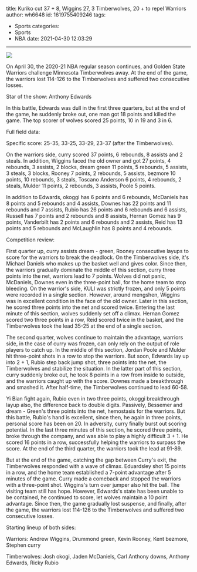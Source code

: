title: Kuriko cut 37 + 8, Wiggins 27, 3 Timberwolves, 20 + to repel Warriors
author: wh6648
id: 1619755409246
tags: 
- Sports
categories: 
- Sports
- NBA
date: 2021-04-30 12:03:29
---
![](https://p0.itc.cn/q_70/images01/20210430/f2a9a813534340c393461c3b3e79f94b.jpeg)


On April 30, the 2020-21 NBA regular season continues, and Golden State Warriors challenge Minnesota Timberwolves away. At the end of the game, the warriors lost 114-126 to the Timberwolves and suffered two consecutive losses.

Star of the show: Anthony Edwards

In this battle, Edwards was dull in the first three quarters, but at the end of the game, he suddenly broke out, one man got 18 points and killed the game. The top scorer of wolves scored 25 points, 10 in 19 and 3 in 6.

Full field data:

Specific score: 25-35, 33-25, 33-29, 23-37 (after the Timberwolves).

On the warriors side, curry scored 37 points, 6 rebounds, 8 assists and 2 steals. In addition, Wiggins faced the old owner and got 27 points, 4 rebounds, 3 assists, 2 blocks, dream green 11 points, 5 rebounds, 5 assists, 3 steals, 3 blocks, Rooney 7 points, 2 rebounds, 5 assists, bezmore 10 points, 10 rebounds, 3 steals, Toscano Anderson 6 points, 4 rebounds, 2 steals, Mulder 11 points, 2 rebounds, 3 assists, Poole 5 points.

In addition to Edwards, okoggi has 6 points and 6 rebounds, McDaniels has 8 points and 5 rebounds and 4 assists, Downes has 22 points and 11 rebounds and 7 assists, Rubio has 26 points and 6 rebounds and 6 assists, Russell has 7 points and 2 rebounds and 8 assists, Hernan Gomez has 9 points, Vanderbilt has 2 points and 6 rebounds and 2 assists, Reid has 13 points and 5 rebounds and McLaughlin has 8 points and 4 rebounds.

Competition review:

First quarter up, curry assists dream - green, Rooney consecutive layups to score for the warriors to break the deadlock. On the Timberwolves side, it's Michael Daniels who makes up the basket well and gives color. Since then, the warriors gradually dominate the middle of this section, curry three points into the net, warriors lead to 7 points. Wolves did not panic, McDaniels, Downes even in the three-point ball, for the home team to stop bleeding. On the warrior's side, KULI was strictly frozen, and only 5 points were recorded in a single section. However, around mengshen, Wiggins was in excellent condition in the face of the old owner. Later in this section, he scored three points into the net and scored twice. Entering the last minute of this section, wolves suddenly set off a climax. Hernan Gomez scored two three points in a row, Reid scored twice in the basket, and the Timberwolves took the lead 35-25 at the end of a single section.

The second quarter, wolves continue to maintain the advantage, warriors side, in the case of curry was frozen, can only rely on the output of role players to catch up. In the middle of this section, Jordan Poole and Mulder hit three-point shots in a row to stop the warriors. But soon, Edwards lay up into 2 + 1, Rubio step back jump shot, three points into the net, the Timberwolves and stabilize the situation. In the latter part of this section, curry suddenly broke out, he took 8 points in a row from inside to outside, and the warriors caught up with the score. Downes made a breakthrough and smashed it. After half-time, the Timberwolves continued to lead 60-58.

Yi Bian fight again, Rubio even in two three points, okoggi breakthrough layup also, the difference back to double digits. Passively, Bessemer and dream - Green's three points into the net, hemostasis for the warriors. But this battle, Rubio's hand is excellent, since then, he again in three points, personal score has been on 20. In adversity, curry finally burst out scoring potential. In the last three minutes of this section, he scored three points, broke through the company, and was able to play a highly difficult 3 + 1. He scored 16 points in a row, successfully helping the warriors to surpass the score. At the end of the third quarter, the warriors took the lead at 91-89.

But at the end of the game, catching the gap between Curry's exit, the Timberwolves responded with a wave of climax. Eduardsley shot 15 points in a row, and the home team established a 7-point advantage after 5 minutes of the game. Curry made a comeback and stopped the warriors with a three-point shot. Wiggins's turn over jumper also hit the ball. The visiting team still has hope. However, Edwards's state has been unable to be contained, he continued to score, let wolves maintain a 10 point advantage. Since then, the game gradually lost suspense, and finally, after the game, the warriors lost 114-126 to the Timberwolves and suffered two consecutive losses.

Starting lineup of both sides:

Warriors: Andrew Wiggins, Drummond green, Kevin Rooney, Kent bezmore, Stephen curry

Timberwolves: Josh okogi, Jaden McDaniels, Carl Anthony downs, Anthony Edwards, Ricky Rubio

